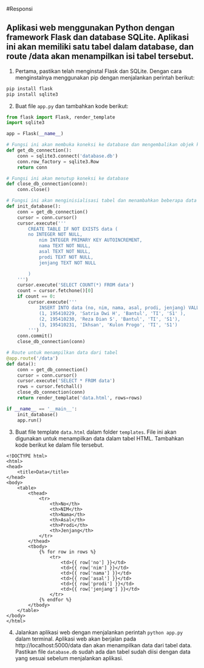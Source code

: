 #Responsi

## Aplikasi web menggunakan Python dengan framework Flask dan database SQLite. Aplikasi ini akan memiliki satu tabel dalam database, dan route /data akan menampilkan isi tabel tersebut.
1. Pertama, pastikan telah menginstal Flask dan SQLite. Dengan cara menginstalnya menggunakan pip dengan menjalankan perintah berikut:
```python
pip install flask
pip install sqlite3
```
2. Buat file `app.py` dan tambahkan kode berikut:
```python
from flask import Flask, render_template
import sqlite3

app = Flask(__name__)

# Fungsi ini akan membuka koneksi ke database dan mengembalikan objek koneksi
def get_db_connection():
    conn = sqlite3.connect('database.db')
    conn.row_factory = sqlite3.Row
    return conn

# Fungsi ini akan menutup koneksi ke database
def close_db_connection(conn):
    conn.close()

# Fungsi ini akan menginisialisasi tabel dan menambahkan beberapa data awal ke dalamnya
def init_database():
    conn = get_db_connection()
    cursor = conn.cursor()
    cursor.execute('''
        CREATE TABLE IF NOT EXISTS data (
        no INTEGER NOT NULL,
            nim INTEGER PRIMARY KEY AUTOINCREMENT,
            nama TEXT NOT NULL,
            asal TEXT NOT NULL,
            prodi TEXT NOT NULL,
            jenjang TEXT NOT NULL

        )
    ''')
    cursor.execute('SELECT COUNT(*) FROM data')
    count = cursor.fetchone()[0]
    if count == 0:
        cursor.execute('''
            INSERT INTO data (no, nim, nama, asal, prodi, jenjang) VALUES
            (1, 195410229, 'Satria Dwi H', 'Bantul', 'TI', 'S1' ),
            (2, 195410230, 'Reza Dian S', 'Bantul', 'TI', 'S1'),
            (3, 195410231, 'Ikhsan', 'Kulon Progo', 'TI', 'S1')
        ''')
    conn.commit()
    close_db_connection(conn)

# Route untuk menampilkan data dari tabel
@app.route('/data')
def data():
    conn = get_db_connection()
    cursor = conn.cursor()
    cursor.execute('SELECT * FROM data')
    rows = cursor.fetchall()
    close_db_connection(conn)
    return render_template('data.html', rows=rows)

if __name__ == '__main__':
    init_database()
    app.run()
```
3. Buat file template `data.html` dalam folder `templates`. File ini akan digunakan untuk menampilkan data dalam tabel HTML. Tambahkan kode berikut ke dalam file tersebut.
```pyhton
<!DOCTYPE html>
<html>
<head>
    <title>Data</title>
</head>
<body>
    <table>
        <thead>
            <tr>
                <th>No</th>
                <th>NIM</th>
                <th>Nama</th>
                <th>Asal</th>
                <th>Prodi</th>
                <th>Jenjang</th>
            </tr>
        </thead>
        <tbody>
            {% for row in rows %}
                <tr>
                    <td>{{ row['no'] }}</td>
                    <td>{{ row['nim'] }}</td>
                    <td>{{ row['nama'] }}</td>
                    <td>{{ row['asal'] }}</td>
                    <td>{{ row['prodi'] }}</td>
                    <td>{{ row['jenjang'] }}</td>
                </tr>
            {% endfor %}
        </tbody>
    </table>
</body>
</html>
```
4. Jalankan aplikasi web dengan menjalankan perintah `python app.py` dalam terminal.
Aplikasi web akan berjalan pada http://localhost:5000/data dan akan menampilkan data dari tabel data. Pastikan file `database.db` sudah ada dan tabel sudah diisi dengan data yang sesuai sebelum menjalankan aplikasi.